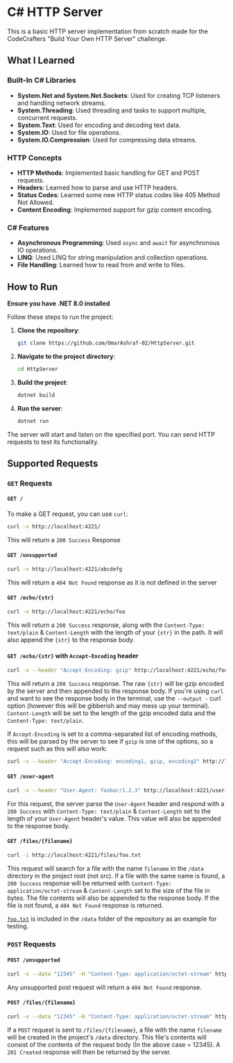 # C# HTTP Server

This is a basic HTTP server implementation from scratch made for the CodeCrafters "Build Your Own HTTP Server" challenge.

## What I Learned

### Built-In C# Libraries

- **System.Net and System.Net.Sockets**: Used for creating TCP listeners and handling network streams.
- **System.Threading**: Used threading and tasks to support multiple, concurrent requests.
- **System.Text**: Used for encoding and decoding text data.
- **System.IO**: Used for file operations.
- **System.IO.Compression**: Used for compressing data streams.

### HTTP Concepts

- **HTTP Methods**: Implemented basic handling for GET and POST requests.
- **Headers**: Learned how to parse and use HTTP headers.
- **Status Codes**: Learned some new HTTP status codes like 405 Method Not Allowed.
- **Content Encoding**: Implemented support for gzip content encoding.

### C# Features

- **Asynchronous Programming**: Used `async` and `await` for asynchronous IO operations.
- **LINQ**: Used LINQ for string manipulation and collection operations.
- **File Handling**: Learned how to read from and write to files.

## How to Run

**Ensure you have .NET 8.0 installed**

Follow these steps to run the project:

1. **Clone the repository**:

    ```sh
    git clone https://github.com/OmarAshraf-02/HttpServer.git
    ```

2. **Navigate to the project directory**:

    ```sh
    cd HttpServer
    ```

3. **Build the project**:

    ```sh
    dotnet build
    ```

4. **Run the server**:

    ```sh
    dotnet run
    ```

The server will start and listen on the specified port. You can send HTTP requests to test its functionality.

## Supported Requests

### `GET` Requests

#### `GET /`

To make a GET request, you can use `curl`:

```sh
curl -v http://localhost:4221/
```
This will return a `200 Success` Response

#### `GET /unsupported`

```sh
curl -v http://localhost:4221/abcdefg
```
This will return a `404 Not Found` response as it is not defined in the server

#### `GET /echo/{str}`

```sh
curl -v http://localhost:4221/echo/foo
```
This will return a `200 Success` response, along with the `Content-Type: text/plain` & `Content-Length` with the length of your `{str}` in the path. It will also append the `{str}` to the response body.

#### `GET /echo/{str}` with `Accept-Encoding` header

```sh
curl -v --header "Accept-Encoding: gzip" http://localhost:4221/echo/foo
```
This will return a `200 Success` response. The raw `{str}` will be gzip encoded by the server and then appended to the response body. If you're using `curl` and want to see the response body in the terminal, use the `--output -` curl option (however this will be gibberish and may mess up your terminal). `Content-Length` will be set to the length of the gzip encoded data and the `Content-Type: text/plain`.

If `Accept-Encoding` is set to a comma-separated list of encoding methods, this will be parsed by the server to see if `gzip` is one of the options, so a request such as this will also work:

```sh
curl -v --header "Accept-Encoding: encoding1, gzip, encoding2" http://localhost:4221/echo/foo
```

#### `GET /user-agent`

```sh
curl -v --header "User-Agent: foobar/1.2.3" http://localhost:4221/user-agent
```
For this request, the server parse the `User-Agent` header and respond with a `200 Success` with `Content-Type: text/plain` & `Content-Length` set to the length of your `User-Agent` header's value. This value will also be appended to the response body.

#### `GET /files/{filename}`

```sh
curl -i http://localhost:4221/files/foo.txt
```
This request will search for a file with the name `filename` in the `/data` directory in the project root (not src). If a file with the same name is found, a `200 Success` response will be returned with `Content-Type: application/octet-stream` & `Content-Length` set to the size of the file in bytes. The file contents will also be appended to the response body. If the file is not found, a `404 Not Found` response is returned. 

[`foo.txt`](./data/foo.txt) is included in the `/data` folder of the repository as an example for testing.

### `POST` Requests

#### `POST /unsupported`

```sh
curl -v --data "12345" -H "Content-Type: application/octet-stream" http://localhost:4221/unsupported
```
Any unsupported post request will return a `404 Not Found` response.

#### `POST /files/{filename}`

```sh
curl -v --data "12345" -H "Content-Type: application/octet-stream" http://localhost:4221/files/foo
```
If a `POST` request is sent to `/files/{filename}`, a file with the name `filename` will be created in the project's `/data` directory. This file's contents will consist of the contents of the request body (In the above case = 12345). A `201 Created` response will then be returned by the server.
